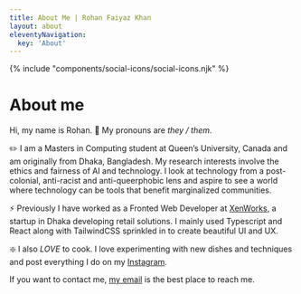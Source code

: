 ```yaml
---
title: About Me | Rohan Faiyaz Khan
layout: about
eleventyNavigation:
  key: 'About'
---
```


{% include "components/social-icons/social-icons.njk" %}

# About me

Hi, my name is Rohan. :wave: My pronouns are _they / them_.

:pencil2: I am a Masters in Computing student at Queen’s University, Canada and am originally from Dhaka, Bangladesh. My research interests involve the ethics and fairness of AI and technology. I look at technology from a post-colonial, anti-racist and anti-queerphobic lens and aspire to see a world where technology can be tools that benefit marginalized communities.

:zap: Previously I have worked as a Fronted Web Developer at [XenWorks](https://xen.works/), a startup in Dhaka developing retail solutions. I mainly used Typescript and React along with TailwindCSS sprinkled in to create beautiful UI and UX.

:sparkle: I also _LOVE_ to cook. I love experimenting with new dishes and techniques and post everything I do on my [Instagram](https://www.instagram.com/rohanroasts/).

If you want to contact me, [my email](mailto:rohankhan170@gmail.com) is the best place to reach me.

